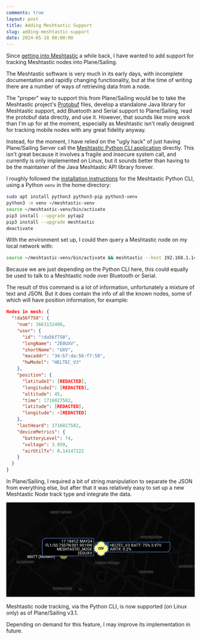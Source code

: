```yaml
---
comments: true
layout: post
title: Adding Meshtastic Support
slug: adding-meshtastic-support
date: 2024-05-18 00:00:00
---
```


Since [getting into Meshtastic](/blog/meshtastic/) a while back, I have wanted to add support for tracking Meshtastic nodes into Plane/Sailing.

The Meshtastic software is very much in its early days, with incomplete documentation and rapidly changing functionality, but at the time of writing there are a number of ways of retrieving data from a node.

The "proper" way to support this from Plane/Sailing would be to take the Meshtastic project's [Protobuf](https://developers.google.com/protocol-buffers/) files, develop a standalone Java library for Meshtastic support, add Bluetooth and Serial support to Plane/Sailing, read the protobuf data directly, and use it. However, that sounds like more work than I'm up for at the moment, especially as Meshtastic isn't really designed for tracking mobile nodes with any great fidelity anyway.

Instead, for the moment, I have relied on the "ugly hack" of just having Plane/Sailing Server call the [Meshtastic Python CLI application](https://meshtastic.org/docs/software/python/cli/) directly. This isn't great because it involves a fragile and insecure system call, and currently is only implemented on Linux, but it sounds better than having to be the maintainer of the Java Meshtastic API library forever.

I roughly followed the [installation instructions](https://meshtastic.org/docs/software/python/cli/installation/) for the Meshtastic Python CLI, using a Python `venv` in the home directory:

```bash
sudo apt install python3 python3-pip python3-venv 
python3 -m venv ~/meshtastic-venv 
source ~/meshtastic-venv/bin/activate 
pip3 install --upgrade pytap2 
pip3 install --upgrade meshtastic 
deactivate
```

With the environment set up, I could then query a Meshtastic node on my local network with:

```bash
source ~/meshtastic-venv/bin/activate && meshtastic --host 192.168.1.143 --info
```

Because we are just depending on the Python CLI here, this could equally be used to talk to a Meshtastic node over Bluetooth or Serial.

The result of this command is a lot of information, unfortunately a mixture of text and JSON. But it does contain the info of all the known nodes, some of which will have position information, for example:

```json
Nodes in mesh: {
  "!da56f750": {
    "num": 3663132496,
    "user": {
      "id": "!da56f750",
      "longName": "2E0UXV",
      "shortName": "UXV",
      "macaddr": "34:b7:da:56:f7:50",
      "hwModel": "HELTEC_V3"
    },
    "position": {
      "latitudeI": [REDACTED],
      "longitudeI": [REDACTED],
      "altitude": 45,
      "time": 1716027582,
      "latitude": [REDACTED],
      "longitude": -[REDACTED]
    },
    "lastHeard": 1716027582,
    "deviceMetrics": {
      "batteryLevel": 74,
      "voltage": 3.959,
      "airUtilTx": 0.14147222
    }
  }
}
```

In Plane/Sailing, I required a bit of string manipulation to separate the JSON from everything else, but after that it was relatively easy to set up a new Meshtastic Node track type and integrate the data.

![A Meshtastic node shown in Plane/Sailing](/hardware/planesailing/meshtastic-node.png)

Meshtastic node tracking, via the Python CLI, is now supported (on Linux only) as of Plane/Sailing v3.1.

Depending on demand for this feature, I may improve its implementation in future.